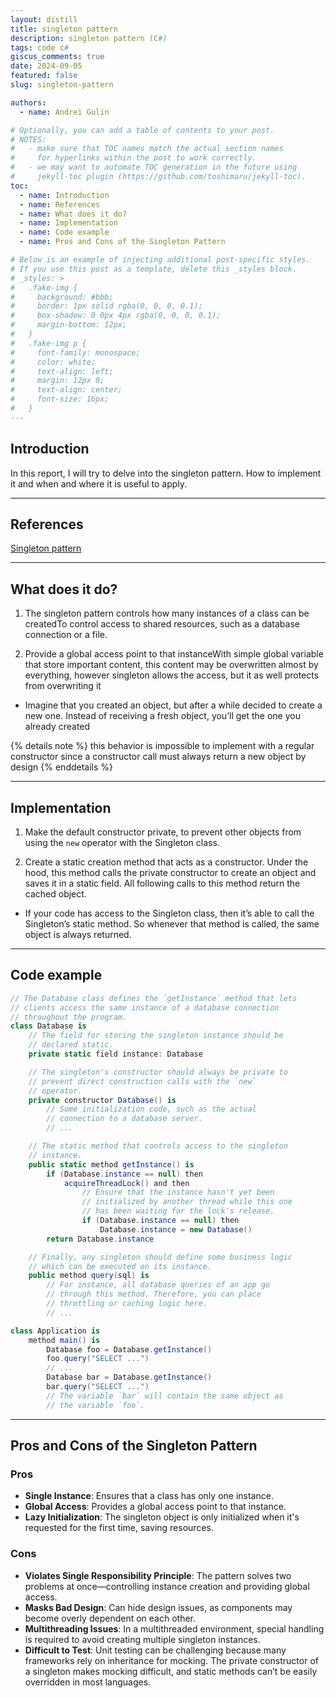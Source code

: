 ```yaml
---
layout: distill
title: singleton pattern
description: singleton pattern (C#)
tags: code c#
giscus_comments: true
date: 2024-09-05
featured: false 
slug: singleton-pattern

authors:
  - name: Andrei Gulin 

# Optionally, you can add a table of contents to your post.
# NOTES:
#   - make sure that TOC names match the actual section names
#     for hyperlinks within the post to work correctly.
#   - we may want to automate TOC generation in the future using
#     jekyll-toc plugin (https://github.com/toshimaru/jekyll-toc).
toc:
  - name: Introduction 
  - name: References
  - name: What does it do?
  - name: Implementation
  - name: Code example
  - name: Pros and Cons of the Singleton Pattern

# Below is an example of injecting additional post-specific styles.
# If you use this post as a template, delete this _styles block.
# _styles: >
#   .fake-img {
#     background: #bbb;
#     border: 1px solid rgba(0, 0, 0, 0.1);
#     box-shadow: 0 0px 4px rgba(0, 0, 0, 0.1);
#     margin-bottom: 12px;
#   }
#   .fake-img p {
#     font-family: monospace;
#     color: white;
#     text-align: left;
#     margin: 12px 0;
#     text-align: center;
#     font-size: 16px;
#   }
---
```


## Introduction

In this report, I will try to delve into the singleton pattern. How to implement it and when and where it is useful to apply.

---

## References

[Singleton pattern](https://refactoring.guru/design-patterns/singleton)

---

## What does it do?

1. The singleton pattern controls how many instances of a class can be created<d-footnote>To control access to shared resources, such as a database connection or a file.</d-footnote>

2. Provide a global access point to that instance<d-footnote>With simple global variable that store important content, this content may be overwritten almost by everything, however singleton allows the access, but it as well protects from overwriting it</d-footnote>

  * Imagine that you created an object, but after a while decided to create a new one. Instead of receiving a fresh object, you’ll get the one you already created

  {% details note %}
  this behavior is impossible to implement with a regular constructor since a constructor call must always return a new object by design
  {% enddetails %} 


---

## Implementation

1. Make the default constructor private, to prevent other objects from using the `new` operator with the Singleton class.

2. Create a static creation method that acts as a constructor. Under the hood, this method calls the private constructor to create an object and saves it in a static field. All following calls to this method return the cached object.


 *  If your code has access to the Singleton class, then it’s able to call the Singleton’s static method. So whenever that method is called, the same object is always returned.

---

## Code example

```c#
// The Database class defines the `getInstance` method that lets
// clients access the same instance of a database connection
// throughout the program.
class Database is
    // The field for storing the singleton instance should be
    // declared static.
    private static field instance: Database

    // The singleton's constructor should always be private to
    // prevent direct construction calls with the `new`
    // operator.
    private constructor Database() is
        // Some initialization code, such as the actual
        // connection to a database server.
        // ...

    // The static method that controls access to the singleton
    // instance.
    public static method getInstance() is
        if (Database.instance == null) then
            acquireThreadLock() and then
                // Ensure that the instance hasn't yet been
                // initialized by another thread while this one
                // has been waiting for the lock's release.
                if (Database.instance == null) then
                    Database.instance = new Database()
        return Database.instance

    // Finally, any singleton should define some business logic
    // which can be executed on its instance.
    public method query(sql) is
        // For instance, all database queries of an app go
        // through this method. Therefore, you can place
        // throttling or caching logic here.
        // ...

class Application is
    method main() is
        Database foo = Database.getInstance()
        foo.query("SELECT ...")
        // ...
        Database bar = Database.getInstance()
        bar.query("SELECT ...")
        // The variable `bar` will contain the same object as
        // the variable `foo`.
```

---

## Pros and Cons of the Singleton Pattern

### **Pros**

- **Single Instance**: Ensures that a class has only one instance.
- **Global Access**: Provides a global access point to that instance.
- **Lazy Initialization**: The singleton object is only initialized when it's requested for the first time, saving resources.

### **Cons**

- **Violates Single Responsibility Principle**: The pattern solves two problems at once—controlling instance creation and providing global access.
- **Masks Bad Design**: Can hide design issues, as components may become overly dependent on each other.
- **Multithreading Issues**: In a multithreaded environment, special handling is required to avoid creating multiple singleton instances.
- **Difficult to Test**: Unit testing can be challenging because many frameworks rely on inheritance for mocking. The private constructor of a singleton makes mocking difficult, and static methods can’t be easily overridden in most languages.

